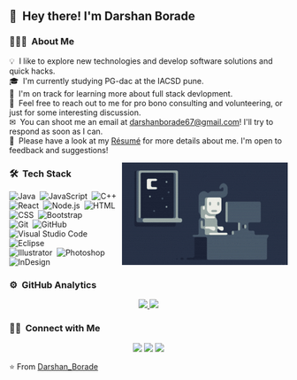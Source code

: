 ## 👋 &nbsp;Hey there! I'm Darshan Borade

### 👨🏻‍💻 &nbsp;About Me

💡 &nbsp;I like to explore new technologies and develop software solutions and quick hacks.\
🎓 &nbsp;I'm currently studying PG-dac at the IACSD pune.\
🌱 &nbsp;I'm on track for learning more about full stack devlopment.\
💬 &nbsp;Feel free to reach out to me for pro bono consulting and volunteering, or just for some interesting discussion.\
✉ &nbsp;You can shoot me an email at darshanborade67@gmail.com! I'll try to respond as soon as I can.\
📄 &nbsp;Please have a look at my [Résumé](https://www.linkedin.com/in/darshan-borade-99b619246) for more details about me. I'm open to feedback and suggestions!

<img alt="Night Coding" src="https://raw.githubusercontent.com/AVS1508/AVS1508/master/assets/Night-Coding.gif" align="right"/>

### 🛠 &nbsp;Tech Stack

![Java](https://img.shields.io/badge/-Java-333333?style=flat&logo=Java&logoColor=FFA518)&nbsp;
![JavaScript](https://img.shields.io/badge/-JavaScript-333333?style=flat&logo=javascript)&nbsp;
![C++](https://img.shields.io/badge/-C++-333333?style=flat&logo=C%2B%2B&logoColor=00599C)&nbsp;
![React](https://img.shields.io/badge/-React-333333?style=flat&logo=react)&nbsp;
![Node.js](https://img.shields.io/badge/-Node.js-333333?style=flat&logo=node.js)&nbsp;
![HTML](https://img.shields.io/badge/-HTML-333333?style=flat&logo=HTML5)&nbsp;
![CSS](https://img.shields.io/badge/-CSS-333333?style=flat&logo=CSS3&logoColor=1572B6)&nbsp;
![Bootstrap](https://img.shields.io/badge/-Bootstrap-333333?style=flat&logo=bootstrap&logoColor=563D7C)\
![Git](https://img.shields.io/badge/-Git-333333?style=flat&logo=git)&nbsp;
![GitHub](https://img.shields.io/badge/-GitHub-333333?style=flat&logo=github)&nbsp;
![Visual Studio Code](https://img.shields.io/badge/-Visual%20Studio%20Code-333333?style=flat&logo=visual-studio-code&logoColor=007ACC)&nbsp;
![Eclipse](https://img.shields.io/badge/-Eclipse-333333?style=flat&logo=eclipse-ide&logoColor=2C2255)\
![Illustrator](https://img.shields.io/badge/-Illustrator-333333?style=flat&logo=adobe-illustrator)&nbsp;
![Photoshop](https://img.shields.io/badge/-Photoshop-333333?style=flat&logo=adobe-photoshop)&nbsp;
![InDesign](https://img.shields.io/badge/-InDesign-333333?style=flat&logo=adobe-indesign)

### ⚙ &nbsp;GitHub Analytics

<p align="center">
<a href="https://github.com/darshanborade07">
  <img height="180em" src="https://github-readme-stats-eight-theta.vercel.app/api?username=farazpatwegar&show_icons=true&theme=vue-dark&include_all_commits=true&count_private=true" />
  <img height="180em" src="https://github-readme-stats-eight-theta.vercel.app/api/top-langs/?username=farazpatwegar&layout=compact&exclude_lang=java+r&theme=vue-dark" />
</a>
</p>

### 🤝🏻 &nbsp;Connect with Me

<p align="center">
<a href="https://www.linkedin.com/in/darshan-borade-99b619246"><img src="https://img.shields.io/badge/-Darshan%20Borade-0077B5?style=flat-square&logo=Linkedin&logoColor=white"/></a>
<a href="mailto:darshanborade67@gmail.com"><img src="https://img.shields.io/badge/-darshanborade67@gmail.com-D14836?style=flat-square&logo=Gmail&logoColor=white"/></a>
<a href="https://www.instagram.com/darshan_borade_07"><img src="https://img.shields.io/badge/-@darshan_borade_07-E4405F?style=flat-square&logo=Instagram&logoColor=white"/></a>
</p>

⭐ From [Darshan_Borade](https://github.com/darshanborade07)
